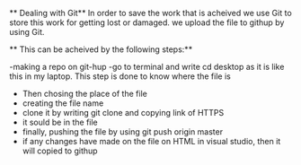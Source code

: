 ** Dealing with Git** In order to save the work that is acheived we use Git to store this work for getting lost or damaged. we upload the file to githup by using Git.

** This can be acheived by the following steps:**

-making a repo on git-hup
-go to terminal and write cd desktop as it is like this in my laptop. This step is done to know where the file is
- Then chosing the place of the file
- creating the file name
- clone it by writing git clone and copying link of HTTPS
- it sould be in the file
- finally, pushing the file by using git push origin master
- if any changes have made on the file on HTML in visual studio, then it will copied to githup
